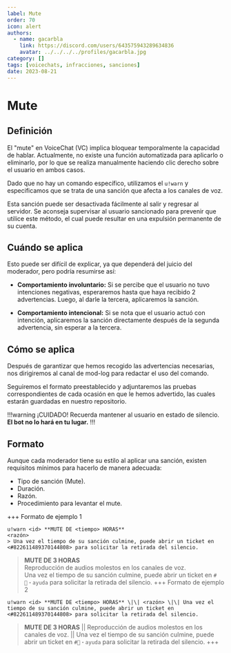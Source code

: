 ```yaml
---
label: Mute
order: 70
icon: alert
authors:
  - name: gacarbla
    link: https://discord.com/users/643575943289634836
    avatar: ../../../../profiles/gacarbla.jpg
category: []
tags: [voicechats, infracciones, sanciones]
date: 2023-08-21
---
```

# Mute
## Definición
El "mute" en VoiceChat (VC) implica bloquear temporalmente la capacidad de hablar. Actualmente, no existe una función automatizada para aplicarlo o eliminarlo, por lo que se realiza manualmente haciendo clic derecho sobre el usuario en ambos casos.

Dado que no hay un comando específico, utilizamos el `u!warn` y especificamos que se trata de una sanción que afecta a los canales de voz.

Esta sanción puede ser desactivada fácilmente al salir y regresar al servidor. Se aconseja supervisar al usuario sancionado para prevenir que utilice este método, el cual puede resultar en una expulsión permanente de su cuenta.

## Cuándo se aplica

Esto puede ser difícil de explicar, ya que dependerá del juicio del moderador, pero podría resumirse así:

- **Comportamiento involuntario:** Si se percibe que el usuario no tuvo intenciones negativas, esperaremos hasta que haya recibido 2 advertencias. Luego, al darle la tercera, aplicaremos la sanción.

- **Comportamiento intencional:** Si se nota que el usuario actuó con intención, aplicaremos la sanción directamente después de la segunda advertencia, sin esperar a la tercera.

## Cómo se aplica
Después de garantizar que hemos recogido las advertencias necesarias, nos dirigiremos al canal de mod-log para redactar el uso del comando.

Seguiremos el formato preestablecido y adjuntaremos las pruebas correspondientes de cada ocasión en que le hemos advertido, las cuales estarán guardadas en nuestro repositorio.

!!!warning ¡CUIDADO!
Recuerda mantener al usuario en estado de silencio.<br>
**El bot no lo hará en tu lugar.**
!!!

## Formato
Aunque cada moderador tiene su estilo al aplicar una sanción, existen requisitos mínimos para hacerlo de manera adecuada:
- Tipo de sanción (Mute).
- Duración.
- Razón.
- Procedimiento para levantar el mute.

+++ Formato de ejemplo 1
```
u!warn <id> **MUTE DE <tiempo> HORAS**
<razón>
> Una vez el tiempo de su sanción culmine, puede abrir un ticket en <#822611489370144808> para solicitar la retirada del silencio.
```
> **MUTE DE 3 HORAS**<br>
> Reproducción de audios molestos en los canales de voz.<br>
> Una vez el tiempo de su sanción culmine, puede abrir un ticket en `#🎫・ayuda` para solicitar la retirada del silencio.
+++ Formato de ejemplo 2
```
u!warn <id> **MUTE DE <tiempo> HORAS** \|\| <razón> \|\| Una vez el tiempo de su sanción culmine, puede abrir un ticket en <#822611489370144808> para solicitar la retirada del silencio.
```
> **MUTE DE 3 HORAS** \|\| Reproducción de audios molestos en los canales de voz. \|\| Una vez el tiempo de su sanción culmine, puede abrir un ticket en `#🎫・ayuda` para solicitar la retirada del silencio.
+++